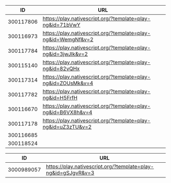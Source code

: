 


| ID         | URL |
|------------|-----|
| 300117806 |https://play.nativescript.org/?template=play-ng&id=71bVwY|
| 300116973  | https://play.nativescript.org/?template=play-ng&id=WemgNf&v=2    |
| 300117784  | https://play.nativescript.org/?template=play-ng&id=3jwJIk&v=2    |
|  300115140 | https://play.nativescript.org/?template=play-ng&id=82vQHx
| 300117314  |  https://play.nativescript.org/?template=play-ng&id=ZOUsMk&v=4   |
| 300117782  |https://play.nativescript.org/?template=play-ng&id=H5FrfH         | 
| 300116670  |https://play.nativescript.org/?template=play-ng&id=B6VX8h&v=4     |
| 300117178  |https://play.nativescript.org/?template=play-ng&id=uZ3zTU&v=2     |
| 300116685  | |  
| 300118524  | |


| ID         | URL |
|------------|-----|
| 3000989057 | https://play.nativescript.org/?template=play-ng&id=gSJgvR&v=3    | 
